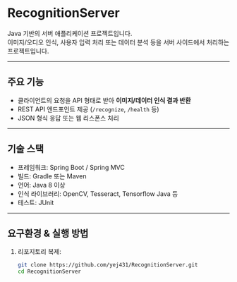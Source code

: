 # RecognitionServer

Java 기반의 서버 애플리케이션 프로젝트입니다.  
이미지/오디오 인식, 사용자 입력 처리 또는 데이터 분석 등을 서버 사이드에서 처리하는 프로젝트입니다.

---

##  주요 기능
- 클라이언트의 요청을 API 형태로 받아 **이미지/데이터 인식 결과 반환**
- REST API 엔드포인트 제공 (`/recognize`, `/health` 등)
- JSON 형식 응답 또는 웹 리스폰스 처리
  
---

##  기술 스택 
- 프레임워크: Spring Boot / Spring MVC
- 빌드: Gradle 또는 Maven
- 언어: Java 8 이상
- 인식 라이브러리: OpenCV, Tesseract, Tensorflow Java 등
- 테스트: JUnit

---

##  요구환경 & 실행 방법
1. 리포지토리 복제:
   ```bash
   git clone https://github.com/yej431/RecognitionServer.git
   cd RecognitionServer
